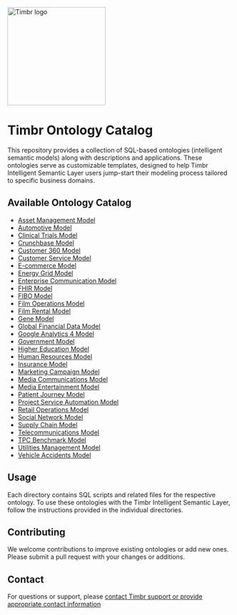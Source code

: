 <p>
  <picture>
    <!-- Dark mode -->
    <source media="(prefers-color-scheme: dark)" srcset="https://timbr.ai/wp-content/uploads/2025/09/timbr-for-black-background.png">
    <!-- Light mode -->
    <source media="(prefers-color-scheme: light)" srcset="https://timbr.ai/wp-content/uploads/2025/09/Untitled-design-2025-09-08T165921.947.png">
    <!-- Fallback -->
    <img alt="Timbr logo" src="https://timbr.ai/wp-content/uploads/2025/09/Untitled-design-2025-09-08T165921.947.png" width="220">
  </picture>
</p>

# Timbr Ontology Catalog

This repository provides a collection of SQL-based ontologies (intelligent semantic models) along with descriptions and applications. These ontologies serve as customizable templates, designed to help Timbr Intelligent Semantic Layer users jump-start their modeling process tailored to specific business domains.

## Available Ontology Catalog

- [Asset Management Model](./asset_management_model)
- [Automotive Model](./automotive_model)
- [Clinical Trials Model](./clinical_trials_model)
- [Crunchbase Model](./crunchbase_model)
- [Customer 360 Model](./customer_360_model)
- [Customer Service Model](./customer_service_model)
- [E-commerce Model](./ecommerce_model)
- [Energy Grid Model](./energy_grid_model)
- [Enterprise Communication Model](./enterprise_communication_model)
- [FHIR Model](./fhir_model)
- [FIBO Model](./fibo_model)
- [Film Operations Model](./film_operations_model)
- [Film Rental Model](./film_rental_model)
- [Gene Model](./gene_model)
- [Global Financial Data Model](./global_financial_data_model)
- [Google Analytics 4 Model](./google_analytics_4_model)
- [Government Model](./government_model)
- [Higher Education Model](./higher_education_model)
- [Human Resources Model](./human_resources_model)
- [Insurance Model](./insurance_model)
- [Marketing Campaign Model](./marketing_campaign_model)
- [Media Communications Model](./media_communications_model)
- [Media Entertainment Model](./media_entertainment_model)
- [Patient Journey Model](./patient_journey_model)
- [Project Service Automation Model](./project_service_automation_model)
- [Retail Operations Model](./retail_operations_model)
- [Social Network Model](./social_network_model)
- [Supply Chain Model](./supply_chain_model)
- [Telecommunications Model](./telecommunications_model)
- [TPC Benchmark Model](./tpc_benchmark_model)
- [Utilities Management Model](./utilities_management_model)
- [Vehicle Accidents Model](./vehicle_accidents_model)

## Usage

Each directory contains SQL scripts and related files for the respective ontology.
To use these ontologies with the Timbr Intelligent Semantic Layer, follow the instructions provided in the individual directories.

## Contributing

We welcome contributions to improve existing ontologies or add new ones. 
Please submit a pull request with your changes or additions.

## Contact

For questions or support, please [contact Timbr support or provide appropriate contact information](https://timbr.ai/support/)
